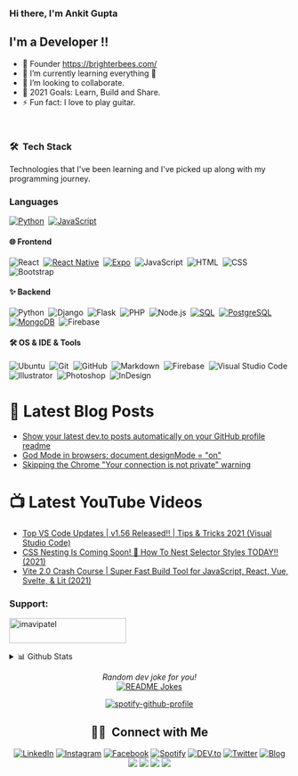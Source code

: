 ### Hi there, I'm Ankit Gupta 



## I'm a Developer !!

- 🔭 Founder https://brighterbees.com/
- 🌱 I’m currently learning everything 🤣
- 👯 I’m looking to collaborate.
- 🥅 2021 Goals: Learn, Build and Share.
- ⚡ Fun fact: I love to play guitar.

<br />



### 🛠 &nbsp;Tech Stack

Technologies that I've been learning and I've picked up along with my programming journey.

### Languages

[![Python](https://img.shields.io/badge/-Python-05122A?&logo=python)](https://www.python.org/)&nbsp;
[![JavaScript](https://img.shields.io/badge/-JavaScript-05122A?&logo=JavaScript&logoColor=ddc508)](https://www.javascript.com/)

#### 🌐 Frontend <br />

![React](https://img.shields.io/badge/-React-05122A?style=flat&logo=react)&nbsp;
[![React Native](https://img.shields.io/badge/-React_Native-05122A?style=flat&logo=react)](https://reactnative.dev/)&nbsp;
[![Expo](https://img.shields.io/badge/-Expo-05122A?style=flat&logo=expo&logoColor=FFF)](https://expo.io/)&nbsp;
![JavaScript](https://img.shields.io/badge/-JavaScript-05122A?style=flat&logo=javascript)&nbsp;
![HTML](https://img.shields.io/badge/-HTML-05122A?style=flat&logo=HTML5)&nbsp;
![CSS](https://img.shields.io/badge/-CSS-05122A?style=flat&logo=CSS3&logoColor=1572B6)&nbsp;
![Bootstrap](https://img.shields.io/badge/-Bootstrap-05122A?style=flat&logo=bootstrap&logoColor=563D7C)

#### ✨ Backend <br />

![Python](https://img.shields.io/badge/-Python-05122A?style=flat&logo=python)&nbsp;
![Django](https://img.shields.io/badge/-Django-05122A?style=flat&logo=django&logoColor=092E20)&nbsp;
![Flask](https://img.shields.io/badge/-Flask-05122A?style=flat&logo=flask)&nbsp;
![PHP](https://img.shields.io/badge/-PHP-05122A?style=flat&logo=php)&nbsp;
![Node.js](https://img.shields.io/badge/-Node.js-05122A?style=flat&logo=node.js)&nbsp;
[![SQL](https://img.shields.io/badge/-SQL-05122A?&logo=MySQL&logoColor=4479A1)](https://www.mysql.com/)&nbsp;
[![PostgreSQL](https://img.shields.io/badge/-PostgreSQL-05122A?style=flat-square&logo=postgresql&logoColor=0273B7)](https://www.postgresql.org/)&nbsp;
[![MongoDB](https://img.shields.io/badge/-MongoDB-05122A?style=flat-square&logo=mongodb&logoColor=0273B7)](https://www.postgresql.org/)&nbsp;
![Firebase](https://img.shields.io/badge/-Firebase-05122A?style=flat-square&logo=Firebase)

#### 🛠 OS & IDE & Tools <br />

![Ubuntu](https://img.shields.io/badge/-Ubuntu-05122A?style=flat-square&logo=ubuntu)&nbsp;
![Git](https://img.shields.io/badge/-Git-05122A?style=flat&logo=git)&nbsp;
![GitHub](https://img.shields.io/badge/-GitHub-05122A?style=flat&logo=github)&nbsp;
![Markdown](https://img.shields.io/badge/-Markdown-05122A?style=flat&logo=markdown)&nbsp;
![Firebase](https://img.shields.io/badge/-Firebase-05122A?style=flat-square&logo=Firebase)&nbsp;
![Visual Studio Code](https://img.shields.io/badge/-Visual%20Studio%20Code-05122A?style=flat&logo=visual-studio-code&logoColor=007ACC)&nbsp;
![Illustrator](https://img.shields.io/badge/-Illustrator-05122A?style=flat&logo=adobe-illustrator)&nbsp;
![Photoshop](https://img.shields.io/badge/-Photoshop-05122A?style=flat&logo=adobe-photoshop)&nbsp;
![InDesign](https://img.shields.io/badge/-InDesign-05122A?style=flat&logo=adobe-indesign)

# 📕 Latest Blog Posts

<!-- BLOG-POST-LIST:START -->
- [Show your latest dev.to posts automatically on your GitHub profile readme](https://dev.to/gautamkrishnar/show-your-latest-dev-to-posts-automatically-in-your-github-profile-readme-3nk8)
- [God Mode in browsers: document.designMode = "on"](https://dev.to/gautamkrishnar/god-mode-in-browsers-document-designmode-on-2pmo)
- [Skipping the Chrome "Your connection is not private" warning](https://dev.to/gautamkrishnar/quickbits-1-skipping-the-chrome-your-connection-is-not-private-warning-4kp1)
<!-- BLOG-POST-LIST:END -->

# 📺 Latest YouTube Videos

<!-- YOUTUBE:START -->
- [Top VS Code Updates | v1.56 Released!! | Tips & Tricks 2021 (Visual Studio Code)](https://www.youtube.com/watch?v=t4_h9DBF2hE)
- [CSS Nesting Is Coming Soon! 🤯 How To Nest Selector Styles TODAY!! (2021)](https://www.youtube.com/watch?v=V7Xinz27XQA)
- [Vite 2.0 Crash Course | Super Fast Build Tool for JavaScript, React, Vue, Svelte, & Lit (2021)](https://www.youtube.com/watch?v=LQQ3CR2JTX8)
<!-- YOUTUBE:END -->

<h3 align="left">Support:</h3>
<p><a href="https://www.buymeacoffee.com/imavipatel"> <img align="center" src="https://cdn.buymeacoffee.com/buttons/v2/default-yellow.png" height="45" width="210" alt="imavipatel" /></a></p>

<details>
<summary>📊 Github Stats</summary>

<br/>
<p><img align="center" src="https://github-readme-stats.vercel.app/api/top-langs/?username=imavipatel&hide=html&hide_title=false&hide_border=false&layout=compact&langs_count=7&text_color=D3D3D3&icon_color=2234AE&bg_color=0,000000,130F40" alt="imavipatel" /></p>

<p><img align="center" src="https://github-readme-stats.vercel.app/api?username=imavipatel&include_all_commits=true&count_private=true&show_icons=true&hide_border=false&line_height=20&title_color=7A7ADB&icon_color=2234AE&text_color=D3D3D3&bg_color=0,000000,130F40" alt="imavipatel"/></p>

<p><img align="center" src="https://github-readme-streak-stats.herokuapp.com/?user=imavipatel&theme=highcontrast" alt="imavipatel" /></p>

</details>

<div align="center">

<i align="center">Random dev joke for you!</i>
</br>
<a href="https://readme-jokes.vercel.app"><img align="center" src="https://readme-jokes.vercel.app/api?bgColor=%23073b4c&textColor=%2306d6a0&aColor=%2306d6a0&borderColor=%2306d6a0" alt="README Jokes"></a>

[![spotify-github-profile](https://spotify-github-profile.vercel.app/api/view?uid=2eurp0urtyq353b43zl9ovv3o&cover_image=false&theme=default)](https://open.spotify.com/user/2eurp0urtyq353b43zl9ovv3o?si=t8kkHVBLRGuiJJm0Rpkk7g&nd=1)
<br/>

## 🤝🏻 &nbsp;Connect with Me

<a href="https://www.linkedin.com/in/imavipatel" target="_blank"><img src="https://img.shields.io/badge/LinkedIn-%230077B5.svg?&style=flat-square&logo=linkedin&logoColor=white" alt="LinkedIn"></a>
<a href="https://www.instagram.com/imavipatel" target="_blank"><img src="https://img.shields.io/badge/Instagram-%23E4405F.svg?&style=flat-square&logo=instagram&logoColor=white" alt="Instagram"></a>
<a href="https://www.facebook.com/imavipatel" target="_blank"><img src="https://img.shields.io/badge/Facebook-%231877F2.svg?&style=flat-square&logo=facebook&logoColor=white" alt="Facebook"></a>
<a href="https://open.spotify.com/user/2eurp0urtyq353b43zl9ovv3o?si=t8kkHVBLRGuiJJm0Rpkk7g&nd=1" target="_blank"><img src="https://img.shields.io/badge/Spotify-%231ED760.svg?&style=flat-square&logo=spotify&logoColor=white" alt="Spotify"></a>
<a href="https://dev.to/imavipatel" target="_blank"><img src="https://img.shields.io/badge/DEV-%230A0A0A.svg?&style=flat-square&logo=DEV.to&logoColor=white" alt="DEV.to"></a>
<a href="https://twitter.com/imavipatel"><img alt="Twitter" src="https://img.shields.io/badge/Twitter-blue?style=flat&logo=twitter&logoColor=white"></a>
<a href="https://medium.com/@imavipatel"><img alt="Blog" src="https://img.shields.io/badge/Medium-black?style=flat&logo=medium&logoColor=white"></a>
<a href="https://hackerrank.com/imavipatel" alt="HackerRank">
<img src="https://img.shields.io/badge/-HackerRank-3a424f?style=flat-square&logo=hackerrank" /></a>
<a href="https://stackoverflow.com/users/10200838/imavipatel" alt="StackOverflow"><img src="https://img.shields.io/badge/-StackOverflow-FE7A16?style=flat-square&logo=stack-overflow&logoColor=white" /></a>
<a href="https://www.pinterest.ca/imavipatel"><img src="https://img.shields.io/badge/-Pinterest-BD081C?style=flat&logo=Pinterest&logoColor=white"/></a>
<a href="https://www.youtube.com/channel/UCi9xV4vbTJYUYgCfYzv-VeA"><img src="https://img.shields.io/badge/-Youtube-e74c3c?style=flat&labelColor=e74c3c&logo=youtube&logoColor=white"/></a>
